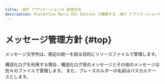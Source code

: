 ```yaml
---
title: .NET アプリケーションの 処理方式
description: AlesInfiny Maris OSS Edition で構築する .NET アプリケーションの共通的な処理方式を解説します。
---
```


# メッセージ管理方針 {#top}

メッセージ文字列は、表記の統一を図る目的にリソースファイルで管理します。

構造化ログを利用する場合、構造化ログ用のメッセージとその他のメッセージは別々のファイルで管理します。
また、プレースホルダーの名前はパスカルケースとします。

